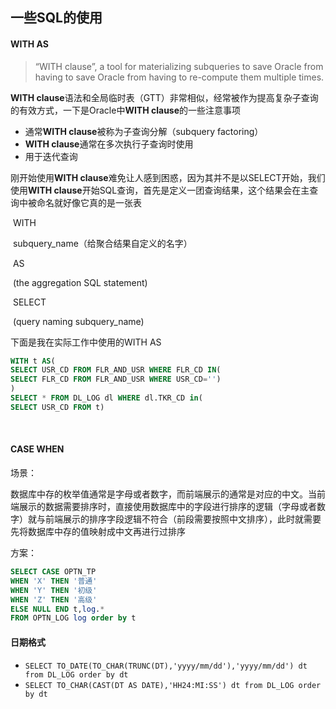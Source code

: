 ## 一些SQL的使用

#### WITH AS

> “WITH clause”, a tool for materializing subqueries to save Oracle from having to save Oracle from having to re-compute them multiple times.

**WITH clause**语法和全局临时表（GTT）非常相似，经常被作为提高复杂子查询的有效方式，一下是Oracle中**WITH clause**的一些注意事项

- 通常**WITH clause**被称为子查询分解（subquery factoring）
- **WITH clause**通常在多次执行子查询时使用
- 用于迭代查询

刚开始使用**WITH clause**难免让人感到困惑，因为其并不是以SELECT开始，我们使用**WITH clause**开始SQL查询，首先是定义一团查询结果，这个结果会在主查询中被命名就好像它真的是一张表

​	WITH

​	subquery_name（给聚合结果自定义的名字）

​	AS	

​	(the aggregation SQL statement)

​	SELECT

​	(query naming subquery_name)

下面是我在实际工作中使用的WITH AS

```sql
WITH t AS( 
SELECT USR_CD FROM FLR_AND_USR WHERE FLR_CD IN(
SELECT FLR_CD FROM FLR_AND_USR WHERE USR_CD='')
)
SELECT * FROM DL_LOG dl WHERE dl.TKR_CD in(
SELECT USR_CD FROM t) 
```

​	

#### CASE WHEN

场景：

数据库中存的枚举值通常是字母或者数字，而前端展示的通常是对应的中文。当前端展示的数据需要排序时，直接使用数据库中的字段进行排序的逻辑（字母或者数字）就与前端展示的排序字段逻辑不符合（前段需要按照中文排序），此时就需要先将数据库中存的值映射成中文再进行过排序

方案：

```sql
SELECT CASE OPTN_TP
WHEN 'X' THEN '普通'
WHEN 'Y' THEN '初级'
WHEN 'Z' THEN '高级'
ELSE NULL END t,log.*
FROM OPTN_LOG log order by t
```



#### 日期格式

- `SELECT TO_DATE(TO_CHAR(TRUNC(DT),'yyyy/mm/dd'),'yyyy/mm/dd') dt from DL_LOG order by dt`
- `SELECT TO_CHAR(CAST(DT AS DATE),'HH24:MI:SS') dt from DL_LOG order by dt` 